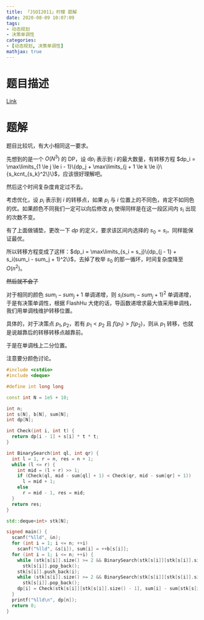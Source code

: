 ```yaml
---
title: 「JSOI2011」柠檬 题解
date: 2020-08-09 10:07:09
tags:
- 动态规划
- 决策单调性
categories:
- [动态规划, 决策单调性]
mathjax: true
---
```


# 题目描述

[Link](https://www.luogu.com.cn/problem/P5504)

<!--more-->

# 题解

题目比较坑，有大小相同这一要求。

先想到的是一个 $O(N^3)$ 的 DP，设 $dp_i$ 表示到 $i$ 的最大数量，有转移方程 $dp_i = \max\limits_{1 \le j \le i - 1}\{dp_j + \max\limits_{j + 1 \le k \le i}\{s_kcnt_{s_k}^2\}\}$，应该很好理解吧。

然后这个时间复杂度肯定过不去。

考虑优化，设 $p_i$ 表示到 $i$ 的转移点，如果 $p_i$ 与 $i$ 位置上的不同色，肯定不如同色的优。如果颜色不同我们一定可以向后修改 $p_i$ 使得同样是在这一段区间内 $s_i$ 出现的次数不变。

有了上面做铺垫，更改一下 $dp$ 的定义，要求该区间内选择的 $s_0 = s_i$，同样能保证最优。

所以转移方程变成了这样：$dp_i = \max\limits_{s_i = s_j}\{dp_{j - 1} + s_i(sum_i - sum_j + 1)^2\}$，去掉了枚举 $s_0$ 的那一循环，时间复杂度降至 $O(n^2)$。

~~然后就不会了~~

对于相同的颜色 $sum_i - sum_j + 1$ 单调递增，则 $s_i(sum_i - sum_j + 1)^2$ 单调递增，于是有决策单调性，根据 FlashHu 大佬的话，导函数递增求最大值采用单调栈，我们用单调栈维护转移位置。

具体的，对于决策点 $p_1, p_2$，若有 $p_1 < p_2$ 且 $f(p_1) > f(p_2)$，则从 $p_1$ 转移，也就是说越靠后的转移转移点越靠前。

于是在单调栈上二分位置。

注意要分颜色讨论。

```cpp
#include <cstdio>
#include <deque>

#define int long long

const int N = 1e5 + 10;

int n;
int s[N], b[N], sum[N];
int dp[N];

int Check(int i, int t) {
  return dp[i - 1] + s[i] * t * t;
}

int BinarySearch(int ql, int qr) {
  int l = 1, r = n, res = n + 1;
  while (l <= r) {
    int mid = (l + r) >> 1;
    if (Check(ql, mid - sum[ql] + 1) < Check(qr, mid - sum[qr] + 1))
      l = mid + 1;
    else
      r = mid - 1, res = mid;
  }
  return res;
}

std::deque<int> stk[N];

signed main() {
  scanf("%lld", &n);
  for (int i = 1; i <= n; ++i)
    scanf("%lld", &s[i]), sum[i] = ++b[s[i]];
  for (int i = 1; i <= n; ++i) {
    while (stk[s[i]].size() >= 2 && BinarySearch(stk[s[i]][stk[s[i]].size() - 2], stk[s[i]][stk[s[i]].size() - 1]) <= BinarySearch(stk[s[i]][stk[s[i]].size() - 1], i))
      stk[s[i]].pop_back();
    stk[s[i]].push_back(i);
    while (stk[s[i]].size() >= 2 && BinarySearch(stk[s[i]][stk[s[i]].size() - 2], stk[s[i]][stk[s[i]].size() - 1]) <= sum[i])
      stk[s[i]].pop_back();
    dp[i] = Check(stk[s[i]][stk[s[i]].size() - 1], sum[i] - sum[stk[s[i]][stk[s[i]].size() - 1]] + 1);
  }
  printf("%lld\n", dp[n]);
  return 0;
}
```

